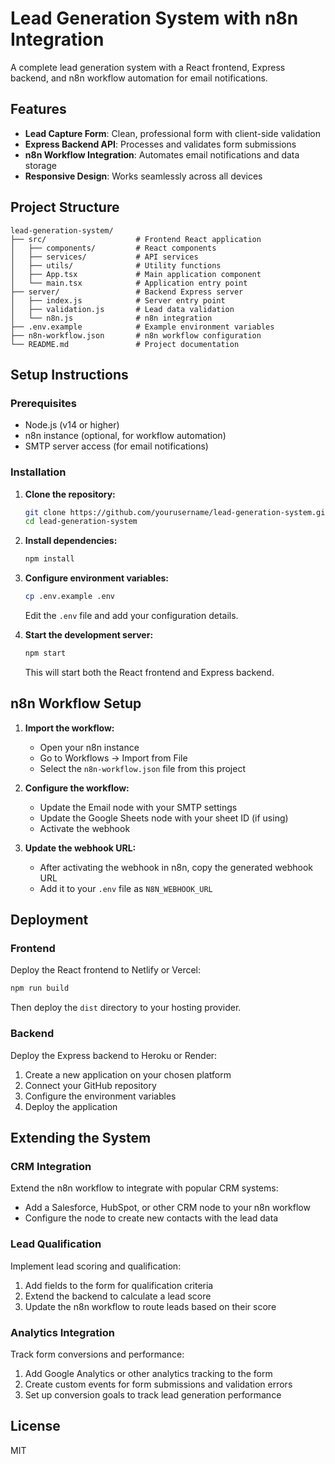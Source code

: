 # Lead Generation System with n8n Integration

A complete lead generation system with a React frontend, Express backend, and n8n workflow automation for email notifications.

## Features

- **Lead Capture Form**: Clean, professional form with client-side validation
- **Express Backend API**: Processes and validates form submissions
- **n8n Workflow Integration**: Automates email notifications and data storage
- **Responsive Design**: Works seamlessly across all devices

## Project Structure

```
lead-generation-system/
├── src/                    # Frontend React application
│   ├── components/         # React components
│   ├── services/           # API services
│   ├── utils/              # Utility functions
│   ├── App.tsx             # Main application component
│   └── main.tsx            # Application entry point
├── server/                 # Backend Express server
│   ├── index.js            # Server entry point
│   ├── validation.js       # Lead data validation
│   └── n8n.js              # n8n integration
├── .env.example            # Example environment variables
├── n8n-workflow.json       # n8n workflow configuration
└── README.md               # Project documentation
```

## Setup Instructions

### Prerequisites

- Node.js (v14 or higher)
- n8n instance (optional, for workflow automation)
- SMTP server access (for email notifications)

### Installation

1. **Clone the repository:**
   ```bash
   git clone https://github.com/yourusername/lead-generation-system.git
   cd lead-generation-system
   ```

2. **Install dependencies:**
   ```bash
   npm install
   ```

3. **Configure environment variables:**
   ```bash
   cp .env.example .env
   ```
   Edit the `.env` file and add your configuration details.

4. **Start the development server:**
   ```bash
   npm start
   ```
   This will start both the React frontend and Express backend.

## n8n Workflow Setup

1. **Import the workflow:**
   - Open your n8n instance
   - Go to Workflows → Import from File
   - Select the `n8n-workflow.json` file from this project

2. **Configure the workflow:**
   - Update the Email node with your SMTP settings
   - Update the Google Sheets node with your sheet ID (if using)
   - Activate the webhook

3. **Update the webhook URL:**
   - After activating the webhook in n8n, copy the generated webhook URL
   - Add it to your `.env` file as `N8N_WEBHOOK_URL`

## Deployment

### Frontend

Deploy the React frontend to Netlify or Vercel:

```bash
npm run build
```

Then deploy the `dist` directory to your hosting provider.

### Backend

Deploy the Express backend to Heroku or Render:

1. Create a new application on your chosen platform
2. Connect your GitHub repository
3. Configure the environment variables
4. Deploy the application

## Extending the System

### CRM Integration

Extend the n8n workflow to integrate with popular CRM systems:

- Add a Salesforce, HubSpot, or other CRM node to your n8n workflow
- Configure the node to create new contacts with the lead data

### Lead Qualification

Implement lead scoring and qualification:

1. Add fields to the form for qualification criteria
2. Extend the backend to calculate a lead score
3. Update the n8n workflow to route leads based on their score

### Analytics Integration

Track form conversions and performance:

1. Add Google Analytics or other analytics tracking to the form
2. Create custom events for form submissions and validation errors
3. Set up conversion goals to track lead generation performance

## License

MIT